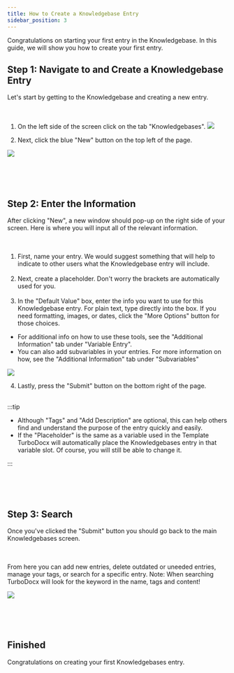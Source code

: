 ```yaml
---
title: How to Create a Knowledgebase Entry
sidebar_position: 3
---
```


Congratulations on starting your first entry in the Knowledgebase. In this guide, we will show you how to create your first entry.


## Step 1: Navigate to and Create a Knowledgebase Entry
Let's start by getting to the Knowledgebase and creating a new entry. <br/><br/><br/>

1. On the left side of the screen click on the tab "Knowledgebases".
![](/img/how_to_create_knowledgebases/step_1.png)

2. Next, click the blue "New" button on the top left of the page.

![](/img/how_to_create_knowledgebases/step_2a.png)

<br/><br/><br/>

## Step 2: Enter the Information

After clicking "New", a new window should pop-up on the right side of your screen. Here is where you will input all of the relevant information. <br/><br/><br/>

1. First, name your entry. We would suggest something that will help to indicate to other users what the Knowledgebase entry will include.
<br/><br/>
2. Next, create a placeholder. Don't worry the brackets are automatically used for you.
<br/><br/>
3. In the "Default Value" box, enter the info you want to use for this Knowledgebase entry. For plain text, type directly into the box. If you need formatting, images, or dates, click the "More Options" button for those choices. 
- For additional info on how to use these tools, see the "Additional Information" tab under "Variable Entry".
- You can also add subvariables in your entries. For more information on how, see the "Additional Information" tab under "Subvariables"

![](/img/how_to_create_knowledgebases/step_8.png)

4. Lastly, press the "Submit" button on the bottom right of the page.
<br/><br/>

:::tip


- Although "Tags" and "Add Description" are optional, this can help others find and understand the purpose of the entry quickly and easily.
- If the "Placeholder" is the same as a variable used in the Template TurboDocx will automatically place the Knowledgebases entry in that variable slot. Of course, you will still be able to change it.


:::


<br/><br/><br/>


## Step 3: Search


Once you've clicked the "Submit" button you should go back to the main Knowledgebases screen.<br/><br/><br/>


From here you can add new entries, delete outdated or uneeded entries, manage your tags, or search for a specific entry. Note: When searching TurboDocx will look for the keyword in the name, tags and content!


![](/img/how_to_create_knowledgebases/step_2b.png)

<br/><br/><br/>

## Finished

Congratulations on creating your first Knowledgebases entry. 